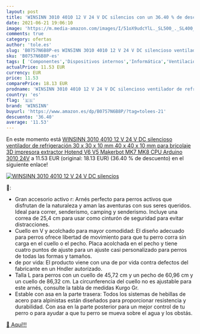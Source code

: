 ```yaml
---
layout: post
title: 'WINSINN 3010 4010 12 V 24 V DC silencios con un 36.40 % de descuento'
date: 2021-06-21 19:06:10
image: 'https://m.media-amazon.com/images/I/51oX9udcYlL._SL500_._SL400_.jpg'
comments: true
category: ofertas
author: 'tole.es'
slug: 'B0757N6B8P-es WINSINN 3010 4010 12 V 24 V DC silencioso ventilador de...'
sku: 'B0757N6B8P-es'
tags: [ 'Componentes','Dispositivos internos','Informática','Ventilación y refrigeración para ordenadores','Ventiladores de CPU','arduino','impresora','winsinn', ]
actualPrice: 11.53 EUR
currency: EUR
price: 11.53
comparePrice: 18.13 EUR
prodname: 'WINSINN 3010 4010 12 V 24 V DC silencioso ventilador de refrigeración 30 x 30 x 10 mm 40 x 40 x 10 mm para bricolaje 3D impresora extractor Hotend V6 V5 Makerbot MK7 MK8 CPU Arduino 3010 24V'
country: 'es'
flag: '🇪🇸'
brand: 'WINSINN'
buyurl: 'https://www.amazon.es/dp/B0757N6B8P/?tag=tolees-21'
descuento: '36.40'
average: '11.53'
---
```


En este momento está [WINSINN 3010 4010 12 V 24 V DC silencioso ventilador de refrigeración 30 x 30 x 10 mm 40 x 40 x 10 mm para bricolaje 3D impresora extractor Hotend V6 V5 Makerbot MK7 MK8 CPU Arduino 3010 24V](https://www.amazon.es/dp/B0757N6B8P/?tag=tolees-21) a 11.53 EUR (original: 18.13 EUR) (36.40 %  de descuento) en el siguiente enlace!

[![WINSINN 3010 4010 12 V 24 V DC silencios](https://m.media-amazon.com/images/I/51oX9udcYlL._SL500_._SL400_.jpg)](https://www.amazon.es/dp/B0757N6B8P/?tag=tolees-21)

🔎:

- Gran accesorio activo r: Arnés perfecto para perros activos que disfrutan de la naturaleza y aman las aventuras con sus seres queridos. Ideal para correr, senderismo, camping y senderismo. Incluye una correa de 25,4 cm para usar como cinturón de seguridad para evitar distracciones.
- Cuello en V y acolchado para mayor comodidad: El diseño adecuado para perros ofrece libertad de movimiento para que tu perro corra sin carga en el cuello o el pecho. Placa acolchada en el pecho y tiene cuatro puntos de ajuste para un ajuste casi personalizado para perros de todas las formas y tamaños.
- de por vida: El producto viene con una de por vida contra defectos del fabricante en un Hndler autorizado.
- Talla L para perros con un cuello de 45,72 cm y un pecho de 60,96 cm y un cuello de 86,32 cm. La circunferencia del cuello no es ajustable para este arnés, consulte la tabla de medidas Kurgo Gr.
- Estable con asa en la parte trasera: Todos los sistemas de hebillas de acero para alpinistas están diseñados para proporcionar resistencia y durabilidad. Con asa en la parte posterior para un mejor control de tu perro o para ayudar a que tu perro se mueva sobre el agua y los obstás.

[🛒 Aquí!!!](https://www.amazon.es/dp/B0757N6B8P/?tag=tolees-21)

